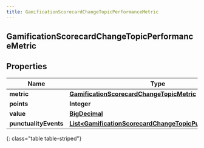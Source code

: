 ```yaml
---
title: GamificationScorecardChangeTopicPerformanceMetric
---
```

## GamificationScorecardChangeTopicPerformanceMetric


## Properties

| Name | Type | Description | Notes |
| ------------ | ------------- | ------------- | ------------- |
| **metric** | <!----><!---->[**GamificationScorecardChangeTopicMetric**](GamificationScorecardChangeTopicMetric.html)<!----> |  |  [optional] |
| **points** | <!----><!---->**Integer**<!----> |  |  [optional] |
| **value** | <!----><!---->[**BigDecimal**](BigDecimal.html)<!----> |  |  [optional] |
| **punctualityEvents** | <!----><!---->[**List&lt;GamificationScorecardChangeTopicPunctualityEvent&gt;**](GamificationScorecardChangeTopicPunctualityEvent.html)<!----> |  |  [optional] |
{: class="table table-striped"}



